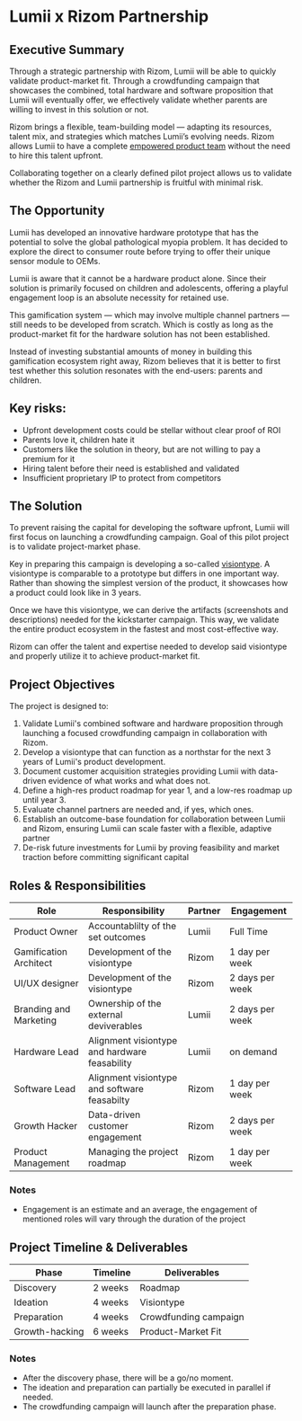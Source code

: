 # Lumii x Rizom Partnership 

## Executive Summary

Through a strategic partnership with Rizom, Lumii will be able to quickly validate product-market fit. Through a crowdfunding campaign that showcases the combined, total hardware and software proposition that Lumii will eventually offer, we effectively validate whether parents are willing to invest in this solution or not. 

Rizom brings a flexible, team-building model — adapting its resources, talent mix, and strategies which matches Lumii’s evolving needs. Rizom allows Lumii to have a complete [empowered product team](https://www.wiley.com/en-us/Empowered%3A+Ordinary+People%2C+Extraordinary+Products-p-9781119691297) without the need to hire this talent upfront. 

Collaborating together on a clearly defined pilot project allows us to validate whether the Rizom and Lumii partnership is fruitful with minimal risk.


## The Opportunity

Lumii has developed an innovative hardware prototype that has the potential to solve the global pathological myopia problem. It has decided to explore the direct to consumer route before trying to offer their unique sensor module to OEMs.


Lumii is aware that it cannot be a hardware product alone. Since their solution is primarily focused on children and adolescents, offering a playful engagement loop is an absolute necessity for retained use. 

This gamification system — which may involve multiple channel partners — still needs to be developed from scratch. Which is costly as long as the product-market fit for the hardware solution has not been established.

Instead of investing substantial amounts of money in building this gamification ecosystem right away, Rizom believes that it is better to first test whether this solution resonates with the end-users: parents and children.

## Key risks:

- Upfront development costs could be stellar without clear proof of ROI
- Parents love it, children hate it
- Customers like the solution in theory, but are not willing to pay a premium for it
- Hiring talent before their need is established and validated
- Insufficient proprietary IP to protect from competitors


## The Solution

To prevent raising the capital for developing the software upfront, Lumii will first focus on launching a crowdfunding campaign. Goal of this pilot project is to validate project-market phase.

Key in preparing this campaign is developing a so-called [visiontype](https://designmap.com/ideas/visiontypes-create-and-share-a-product-vision). A visiontype is comparable to a prototype but differs in one important way. Rather than showing the simplest version of the product, it showcases how a product could look like in 3 years. 

Once we have this visiontype, we can derive the artifacts (screenshots and descriptions) needed for the kickstarter campaign. This way, we validate the entire product ecosystem in the fastest and most cost-effective way.


Rizom can offer the talent and expertise needed to develop said visiontype and properly utilize it to achieve product-market fit.


## Project Objectives

The project is designed to:

1. Validate Lumii's combined software and hardware proposition through launching a focused crowdfunding campaign in collaboration with Rizom.
2. Develop a visiontype that can function as a northstar for the next 3 years of Lumii's product development.
3. Document customer acquisition strategies providing Lumii with data-driven evidence of what works and what does not.
4. Define a high-res product roadmap for year 1, and a low-res roadmap up until year 3.
5. Evaluate channel partners are needed and, if yes, which ones.
6. Establish an outcome-base foundation for collaboration between Lumii and Rizom, ensuring Lumii can scale faster with a flexible, adaptive partner
7. De-risk future investments for Lumii by proving feasibility and market traction before committing significant capital


## Roles & Responsibilities


| Role | Responsibility | Partner | Engagement |
|------|----------------|---------|------------------------------|
| Product Owner | Accountablilty of the set outcomes | Lumii | Full Time |
| Gamification Architect | Development of the visiontype | Rizom | 1 day per week |
| UI/UX designer | Development of the visiontype | Rizom | 2 days per week |
| Branding and Marketing | Ownership of the external deviverables | Lumii | 2 days per week |
| Hardware Lead | Alignment visiontype and hardware feasability | Lumii | on demand |
| Software Lead | Alignment visiontype and software feasabilty | Rizom | 1 day per week |
| Growth Hacker | Data-driven customer engagement | Rizom | 2 days per week |
| Product Management | Managing the project roadmap | Rizom | 1 day per week |


### Notes

- Engagement is an estimate and an average, the engagement of mentioned roles will vary through the duration of the project


## Project Timeline & Deliverables

| Phase | Timeline | Deliverables |
|-------|----------|--------------|
| Discovery | 2 weeks | Roadmap |
| Ideation | 4 weeks | Visiontype |
| Preparation | 4 weeks | Crowdfunding campaign |
| Growth-hacking | 6 weeks | Product-Market Fit |


### Notes

- After the discovery phase, there will be a go/no moment.
- The ideation and preparation can partially be executed in parallel if needed.
- The crowdfunding campaign will launch after the preparation phase.
